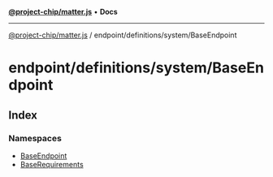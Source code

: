 [**@project-chip/matter.js**](../../../../README.md) • **Docs**

***

[@project-chip/matter.js](../../../../modules.md) / endpoint/definitions/system/BaseEndpoint

# endpoint/definitions/system/BaseEndpoint

## Index

### Namespaces

- [BaseEndpoint](namespaces/BaseEndpoint/README.md)
- [BaseRequirements](namespaces/BaseRequirements/README.md)
